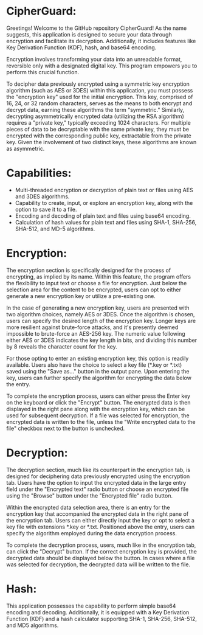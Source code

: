 
# CipherGuard:

Greetings! Welcome to the GitHub repository CipherGuard! As the name suggests, this application is designed to secure your data through encryption and facilitate its decryption. Additionally, it includes features like Key Derivation Function (KDF), hash, and base64 encoding.

Encryption involves transforming your data into an unreadable format, reversible only with a designated digital key. This program empowers you to perform this crucial function.

To decipher data previously encrypted using a symmetric key encryption algorithm (such as AES or 3DES) within this application, you must possess the "encryption key" used for the initial encryption. This key, comprised of 16, 24, or 32 random characters, serves as the means to both encrypt and decrypt data, earning these algorithms the term "symmetric." Similarly, decrypting asymmetrically encrypted data (utilizing the RSA algorithm) requires a "private key," typically exceeding 1024 characters. For multiple pieces of data to be decryptable with the same private key, they must be encrypted with the corresponding public key, extractable from the private key. Given the involvement of two distinct keys, these algorithms are known as asymmetric.

# Capabilities:

- Multi-threaded encryption or decryption of plain text or files using AES and 3DES algorithms.
- Capability to create, input, or explore an encryption key, along with the option to save it to a file.
- Encoding and decoding of plain text and files using base64 encoding.
- Calculation of hash values for plain text and files using SHA-1, SHA-256, SHA-512, and MD-5 algorithms.

# Encryption:

The encryption section is specifically designed for the process of encrypting, as implied by its name. Within this feature, the program offers the flexibility to input text or choose a file for encryption. Just below the selection area for the content to be encrypted, users can opt to either generate a new encryption key or utilize a pre-existing one.

In the case of generating a new encryption key, users are presented with two algorithm choices, namely AES or 3DES. Once the algorithm is chosen, users can specify the desired length of the encryption key. Longer keys are more resilient against brute-force attacks, and it's presently deemed impossible to brute-force an AES-256 key. The numeric value following either AES or 3DES indicates the key length in bits, and dividing this number by 8 reveals the character count for the key.

For those opting to enter an existing encryption key, this option is readily available. Users also have the choice to select a key file (*.key or *.txt) saved using the "Save as..." button in the output pane. Upon entering the key, users can further specify the algorithm for encrypting the data below the entry.

To complete the encryption process, users can either press the Enter key on the keyboard or click the "Encrypt" button. The encrypted data is then displayed in the right pane along with the encryption key, which can be used for subsequent decryption. If a file was selected for encryption, the encrypted data is written to the file, unless the "Write encrypted data to the file" checkbox next to the button is unchecked.

# Decryption:

The decryption section, much like its counterpart in the encryption tab, is designed for deciphering data previously encrypted using the encryption tab. Users have the option to input the encrypted data in the large entry field under the "Encrypted text" radio button or choose an encrypted file using the "Browse" button under the "Encrypted file" radio button.

Within the encrypted data selection area, there is an entry for the encryption key that accompanied the encrypted data in the right pane of the encryption tab. Users can either directly input the key or opt to select a key file with extensions *.key or *.txt. Positioned above the entry, users can specify the algorithm employed during the data encryption process.

To complete the decryption process, users, much like in the encryption tab, can click the "Decrypt" button. If the correct encryption key is provided, the decrypted data should be displayed below the button. In cases where a file was selected for decryption, the decrypted data will be written to the file.

# Hash:

This application possesses the capability to perform simple base64 encoding and decoding. Additionally, it is equipped with a Key Derivation Function (KDF) and a hash calculator supporting SHA-1, SHA-256, SHA-512, and MD5 algorithms.
